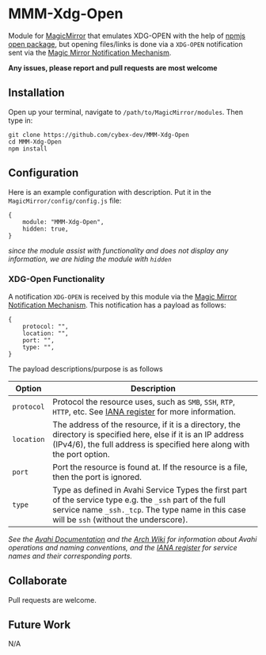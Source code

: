 # MMM-Xdg-Open

Module for [MagicMirror](https://github.com/MichMich/MagicMirror/) that emulates XDG-OPEN with the help of [npmjs open package](https://www.npmjs.com/package/open), but opening files/links is done via a `XDG-OPEN` notification sent via the [Magic Mirror Notification Mechanism](https://github.com/michMich/MagicMirror/wiki/notifications).

**Any issues, please report and pull requests are most welcome**

## Installation

Open up your terminal, navigate to `/path/to/MagicMirror/modules`. Then type in:

    git clone https://github.com/cybex-dev/MMM-Xdg-Open
    cd MMM-Xdg-Open
    npm install

## Configuration

Here is an example configuration with description. Put it in the `MagicMirror/config/config.js` file:

    {
        module: "MMM-Xdg-Open",
        hidden: true,
    }

*since the module assist with functionality and does not display any information, we are hiding the module with `hidden`*

### XDG-Open Functionality

A notification `XDG-OPEN` is received by this module via the [Magic Mirror Notification Mechanism](https://github.com/michMich/MagicMirror/wiki/notifications). This notification has a payload as follows:

    {
        protocol: "",
        location: "",
        port: "",
        type: "",
    } 

The payload descriptions/purpose is as follows

| Option             | Description
| ------------------ | -----------
| `protocol`         | Protocol the resource uses, such as `SMB`, `SSH`, `RTP`, `HTTP`, etc. See [IANA register](https://www.iana.org/assignments/service-names-port-numbers/service-names-port-numbers.xhtml) for more information.
| `location`         | The address of the resource, if it is a directory, the directory is specified here, else if it is an IP address (IPv4/6), the full address is specified here along with the port option.
| `port`             | Port the resource is found at. If the resource is a file, then the port is ignored.
| `type`             | Type as defined in Avahi Service Types the first part of the service type e.g. the `_ssh` part of the full service name `_ssh._tcp`. The type name in this case will be `ssh` (without the underscore).  

*See the [Avahi Documentation](https://linux.die.net/man/5/avahi.service) and the [Arch Wiki](https://wiki.archlinux.org/index.php/Avahi) for information about Avahi operations and naming conventions, and the [IANA register](https://www.iana.org/assignments/service-names-port-numbers/service-names-port-numbers.xhtml) for service names and their corresponding ports.* 

## Collaborate

Pull requests are welcome.

## Future Work

N/A
